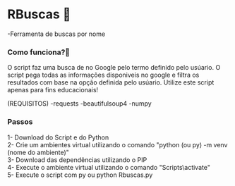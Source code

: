 # RBuscas 🔎

-Ferramenta de buscas por nome


<h3>Como funciona?🤔</h3>

O script faz uma busca de no Google pelo termo definido pelo usúario. O script pega todas as informações disponiveis no google e filtra os resultados com base na opção definida pelo usúario. Utilize este script apenas para fins educacionais!

(REQUISITOS)
 -requests
 -beautifulsoup4
 -numpy

<h3>Passos</h3>

1- Download do Script e do Python<br>
2- Crie um ambientes virtual utilizando o comando "python (ou py) -m venv (nome do ambiente)"<br>
3- Download das dependências utilizando o PIP<br>
4- Execute o ambiente virtual utilizando o comando "Scripts\activate"<br>
5- Execute o script com py ou python Rbuscas.py<br>
